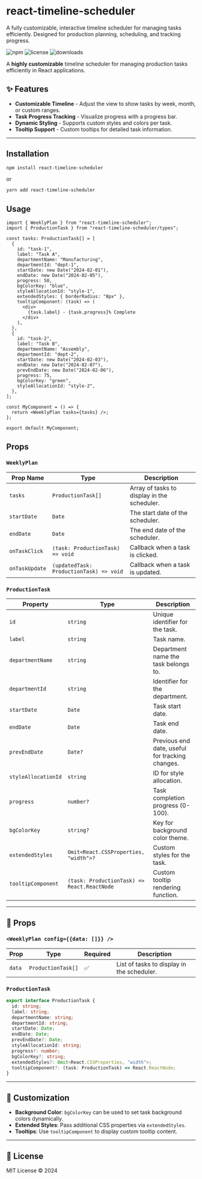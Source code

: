 # react-timeline-scheduler

A fully customizable, interactive timeline scheduler for managing tasks efficiently. Designed for production planning, scheduling, and tracking progress.

![npm](https://img.shields.io/npm/v/react-timeline-scheduler?style=flat-square) ![license](https://img.shields.io/npm/l/react-timeline-scheduler?style=flat-square) ![downloads](https://img.shields.io/npm/dt/react-timeline-scheduler?style=flat-square)

A **highly customizable** timeline scheduler for managing production tasks efficiently in React applications.

## ✨ Features

- **Customizable Timeline** - Adjust the view to show tasks by week, month, or custom ranges.
- **Task Progress Tracking** - Visualize progress with a progress bar.
- **Dynamic Styling** - Supports custom styles and colors per task.
- **Tooltip Support** - Custom tooltips for detailed task information.

---

## Installation

```sh
npm install react-timeline-scheduler
```

or

```sh
yarn add react-timeline-scheduler
```

## Usage

```tsx
import { WeeklyPlan } from "react-timeline-scheduler";
import { ProductionTask } from "react-timeline-scheduler/types";

const tasks: ProductionTask[] = [
  {
    id: "task-1",
    label: "Task A",
    departmentName: "Manufacturing",
    departmentId: "dept-1",
    startDate: new Date("2024-02-01"),
    endDate: new Date("2024-02-05"),
    progress: 50,
    bgColorKey: "blue",
    styleAllocationId: "style-1",
    extendedStyles: { borderRadius: "8px" },
    tooltipComponent: (task) => (
      <div>
        {task.label} - {task.progress}% Complete
      </div>
    ),
  },
  {
    id: "task-2",
    label: "Task B",
    departmentName: "Assembly",
    departmentId: "dept-2",
    startDate: new Date("2024-02-03"),
    endDate: new Date("2024-02-07"),
    prevEndDate: new Date("2024-02-06"),
    progress: 75,
    bgColorKey: "green",
    styleAllocationId: "style-2",
  },
];

const MyComponent = () => {
  return <WeeklyPlan tasks={tasks} />;
};

export default MyComponent;
```

## Props

### `WeeklyPlan`

| Prop Name      | Type                                    | Description                                 |
| -------------- | --------------------------------------- | ------------------------------------------- |
| `tasks`        | `ProductionTask[]`                      | Array of tasks to display in the scheduler. |
| `startDate`    | `Date`                                  | The start date of the scheduler.            |
| `endDate`      | `Date`                                  | The end date of the scheduler.              |
| `onTaskClick`  | `(task: ProductionTask) => void`        | Callback when a task is clicked.            |
| `onTaskUpdate` | `(updatedTask: ProductionTask) => void` | Callback when a task is updated.            |

### `ProductionTask`

| Property            | Type                                        | Description                                     |
| ------------------- | ------------------------------------------- | ----------------------------------------------- |
| `id`                | `string`                                    | Unique identifier for the task.                 |
| `label`             | `string`                                    | Task name.                                      |
| `departmentName`    | `string`                                    | Department name the task belongs to.            |
| `departmentId`      | `string`                                    | Identifier for the department.                  |
| `startDate`         | `Date`                                      | Task start date.                                |
| `endDate`           | `Date`                                      | Task end date.                                  |
| `prevEndDate`       | `Date?`                                     | Previous end date, useful for tracking changes. |
| `styleAllocationId` | `string`                                    | ID for style allocation.                        |
| `progress`          | `number?`                                   | Task completion progress (0-100).               |
| `bgColorKey`        | `string?`                                   | Key for background color theme.                 |
| `extendedStyles`    | `Omit<React.CSSProperties, "width">?`       | Custom styles for the task.                     |
| `tooltipComponent`  | `(task: ProductionTask) => React.ReactNode` | Custom tooltip rendering function.              |

---

## 📌 Props

### `<WeeklyPlan config={{data: []}} />`

| Prop   | Type               | Required | Description                                |
| ------ | ------------------ | -------- | ------------------------------------------ |
| `data` | `ProductionTask[]` | ✅       | List of tasks to display in the scheduler. |

### `ProductionTask`

```ts
export interface ProductionTask {
  id: string;
  label: string;
  departmentName: string;
  departmentId: string;
  startDate: Date;
  endDate: Date;
  prevEndDate?: Date;
  styleAllocationId: string;
  progress?: number;
  bgColorKey?: string;
  extendedStyles?: Omit<React.CSSProperties, "width">;
  tooltipComponent?: (task: ProductionTask) => React.ReactNode;
}
```

---

## 🎨 Customization

- **Background Color**: `bgColorKey` can be used to set task background colors dynamically.
- **Extended Styles**: Pass additional CSS properties via `extendedStyles`.
- **Tooltips**: Use `tooltipComponent` to display custom tooltip content.

---

## 📜 License

MIT License © 2024
